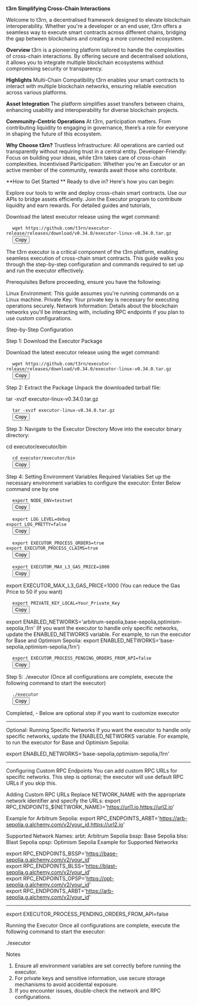 **t3rn
Simplifying Cross-Chain Interactions**

Welcome to t3rn, a decentralised framework designed to elevate blockchain interoperability. Whether you're a developer or an end user, t3rn offers a seamless way to execute smart contracts across different chains, bridging the gap between blockchains and creating a more connected ecosystem.

**Overview**
t3rn is a pioneering platform tailored to handle the complexities of cross-chain interactions. By offering secure and decentralised solutions, it allows you to integrate multiple blockchain ecosystems without compromising security or transparency.

**Highlights**
Multi-Chain Compatibility
t3rn enables your smart contracts to interact with multiple blockchain networks, ensuring reliable execution across various platforms.

**Asset Integration**
The platform simplifies asset transfers between chains, enhancing usability and interoperability for diverse blockchain projects.

**Community-Centric Operations**
At t3rn, participation matters. From contributing liquidity to engaging in governance, there’s a role for everyone in shaping the future of this ecosystem.

**Why Choose t3rn?**
Trustless Infrastructure: All operations are carried out transparently without requiring trust in a central entity.
Developer-Friendly: Focus on building your ideas, while t3rn takes care of cross-chain complexities.
Incentivised Participation: Whether you're an Executor or an active member of the community, rewards await those who contribute.

**How to Get Started
**
Ready to dive in? Here's how you can begin:

Explore our tools to write and deploy cross-chain smart contracts.
Use our APIs to bridge assets efficiently.
Join the Executor program to contribute liquidity and earn rewards.
For detailed guides and tutorials,

Download the latest executor release using the wget command:

<pre>
  <code id="code-block">wget https://github.com/t3rn/executor-release/releases/download/v0.34.0/executor-linux-v0.34.0.tar.gz </code>
  <button onclick="copyCode()">Copy</button>
</pre>

The t3rn executor is a critical component of the t3rn platform, enabling seamless execution of cross-chain smart contracts. This guide walks you through the step-by-step configuration and commands required to set up and run the executor effectively.

Prerequisites
Before proceeding, ensure you have the following:

Linux Environment: This guide assumes you're running commands on a Linux machine.
Private Key: Your private key is necessary for executing operations securely.
Network Information: Details about the blockchain networks you'll be interacting with, including RPC endpoints if you plan to use custom configurations.

Step-by-Step Configuration

Step 1: Download the Executor Package

Download the latest executor release using the wget command:

<pre>
  <code id="code-block">wget https://github.com/t3rn/executor-release/releases/download/v0.34.0/executor-linux-v0.34.0.tar.gz </code>
  <button onclick="copyCode()">Copy</button>
</pre>


Step 2: Extract the Package
Unpack the downloaded tarball file:

tar -xvzf executor-linux-v0.34.0.tar.gz  

<pre>
  <code id="code-block">tar -xvzf executor-linux-v0.34.0.tar.gz </code>
  <button onclick="copyCode()">Copy</button>
</pre>


Step 3: Navigate to the Executor Directory
Move into the executor binary directory:

cd executor/executor/bin  

<pre>
  <code id="code-block">cd executor/executor/bin </code>
  <button onclick="copyCode()">Copy</button>
</pre>

Step 4: Setting Environment Variables
Required Variables
Set up the necessary environment variables to configure the executor: Enter Below command one by one

 
<pre>
  <code id="code-block">export NODE_ENV=testnet  </code>
  <button onclick="copyCode()">Copy</button>
</pre>

<pre>
  <code id="code-block">export LOG_LEVEL=debug  
export LOG_PRETTY=false </code>
  <button onclick="copyCode()">Copy</button>
</pre>


<pre>
  <code id="code-block">export EXECUTOR_PROCESS_ORDERS=true  
export EXECUTOR_PROCESS_CLAIMS=true</code>
  <button onclick="copyCode()">Copy</button>
</pre>

   
<pre>
  <code id="code-block">export EXECUTOR_MAX_L3_GAS_PRICE=1000 </code>
  <button onclick="copyCode()">Copy</button>
</pre>

export EXECUTOR_MAX_L3_GAS_PRICE=1000  (You can reduce the Gas Price to 50 if you want)


<pre>
  <code id="code-block">export PRIVATE_KEY_LOCAL=Your_Private_Key</code>
  <button onclick="copyCode()">Copy</button>
</pre>

 

export ENABLED_NETWORKS='arbitrum-sepolia,base-sepolia,optimism-sepolia,l1rn'  (If you want the executor to handle only specific networks, update the ENABLED_NETWORKS variable. For example, to run the executor for Base and Optimism Sepolia: export ENABLED_NETWORKS='base-sepolia,optimism-sepolia,l1rn')

<pre>
  <code id="code-block">export EXECUTOR_PROCESS_PENDING_ORDERS_FROM_API=false</code>
  <button onclick="copyCode()">Copy</button>
</pre>

Step 5: ./executor  (Once all configurations are complete, execute the following command to start the executor)
<pre>
  <code id="code-block">./executor</code>
  <button onclick="copyCode()">Copy</button>
</pre>
 

Completed, - Below are optional step if you want to customize executor
_________________________________________________________________________________________________________________________________________________________________________________________

Optional: Running Specific Networks
If you want the executor to handle only specific networks, update the ENABLED_NETWORKS variable. For example, to run the executor for Base and Optimism Sepolia:

export ENABLED_NETWORKS='base-sepolia,optimism-sepolia,l1rn'  

_________________________________________________________________________________________________________________________________________________________________________________________
Configuring Custom RPC Endpoints
You can add custom RPC URLs for specific networks. This step is optional; the executor will use default RPC URLs if you skip this.

Adding Custom RPC URLs
Replace NETWORK_NAME with the appropriate network identifier and specify the URLs: export RPC_ENDPOINTS_${NETWORK_NAME}='https://url1.io,https://url2.io'  

Example for Arbitrum Sepolia:
export RPC_ENDPOINTS_ARBT='https://arb-sepolia.g.alchemy.com/v2/your_id,https://url2.io'  

Supported Network Names:
arbt: Arbitrum Sepolia
bssp: Base Sepolia
blss: Blast Sepolia
opsp: Optimism Sepolia
Example for Supported Networks

export RPC_ENDPOINTS_BSSP='https://base-sepolia.g.alchemy.com/v2/your_id'  
export RPC_ENDPOINTS_BLSS='https://blast-sepolia.g.alchemy.com/v2/your_id'  
export RPC_ENDPOINTS_OPSP='https://opt-sepolia.g.alchemy.com/v2/your_id'  
export RPC_ENDPOINTS_ARBT='https://arb-sepolia.g.alchemy.com/v2/your_id'  
_________________________________________________________________________________________________________________________________________________________________________________________

export EXECUTOR_PROCESS_PENDING_ORDERS_FROM_API=false  

Running the Executor
Once all configurations are complete, execute the following command to start the executor:

./executor  



Notes
1.  Ensure all environment variables are set correctly before running the executor.
2.  For private keys and sensitive information, use secure storage mechanisms to avoid accidental exposure.
3.  If you encounter issues, double-check the network and RPC configurations.



